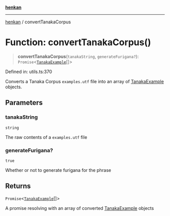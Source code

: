 [**henkan**](../README.md)

***

[henkan](../README.md) / convertTanakaCorpus

# Function: convertTanakaCorpus()

> **convertTanakaCorpus**(`tanakaString`, `generateFurigana?`): `Promise`\<[`TanakaExample`](../interfaces/TanakaExample.md)[]\>

Defined in: utils.ts:370

Converts a Tanaka Corpus `examples.utf` file into an array of [TanakaExample](../interfaces/TanakaExample.md) objects.

## Parameters

### tanakaString

`string`

The raw contents of a `examples.utf` file

### generateFurigana?

`true`

Whether or not to generate furigana for the phrase

## Returns

`Promise`\<[`TanakaExample`](../interfaces/TanakaExample.md)[]\>

A promise resolving with an array of converted [TanakaExample](../interfaces/TanakaExample.md) objects
